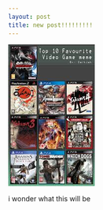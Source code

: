 ```yaml
---
layout: post
title: new post!!!!!!!!!
---
```


![config.yml](/images/videogames.jpeg)

i wonder what this will be
